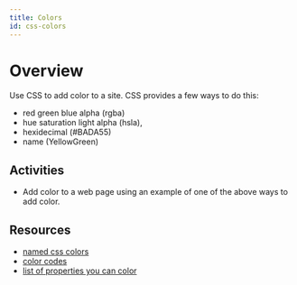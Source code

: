 ```yaml
---
title: Colors
id: css-colors
---
```


# Overview

Use CSS to add color to a site. CSS provides a few ways to do this:

- red green blue alpha (rgba)
- hue saturation light alpha (hsla),
- hexidecimal (#BADA55)
- name (YellowGreen)

## Activities

- Add color to a web page using an example of one of the above ways to add color.

## Resources

- [named css colors](https://www.w3schools.com/cssref/css_colors.asp)
- [color codes](https://htmlcolorcodes.com/)
- [list of properties you can color](https://www.quackit.com/css/color/properties/)
